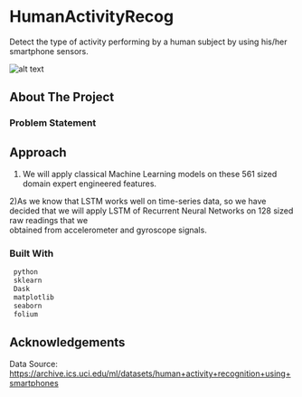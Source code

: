 # HumanActivityRecog
Detect the type of activity performing by a human subject by using his/her smartphone sensors. 

![alt text](https://miro.medium.com/max/700/1*EvxO1sdZ1DCLfDxQNTiflQ.png)

## About The Project

### Problem Statement


## Approach

1) We will apply classical Machine Learning models on these 561 sized domain expert engineered features.

2)As we know that LSTM works well on time-series data, so we have decided that we will apply LSTM of Recurrent Neural Networks on 128 sized raw readings that we               
  obtained from accelerometer and gyroscope signals.

### Built With
```sh
 python
 sklearn
 Dask
 matplotlib
 seaborn
 folium
```
<!-- ACKNOWLEDGEMENTS -->
## Acknowledgements
Data Source: https://archive.ics.uci.edu/ml/datasets/human+activity+recognition+using+smartphones
